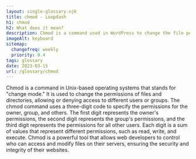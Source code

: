 ```yaml
--- 
layout: single-glossary.njk
title: chmod - Loopdash
h1: chmod
h2: What does it mean?
description: Chmod is a command used in WordPress to change the file permissions of a file or directory, allowing or restricting access to certain users or groups.
imageAlt: keyboard
sitemap:
  changefreq: weekly
  priority: 0.4
tags: glossary
date: 2023-03-15
url: /glossary/chmod
---
```


Chmod is a command in Unix-based operating systems that stands for "change mode." It is used to change the permissions of files and directories, allowing or denying access to different users or groups. The chmod command uses a three-digit code to specify the permissions for the owner, group, and others. The first digit represents the owner's permissions, the second digit represents the group's permissions, and the third digit represents the permissions for all other users. Each digit is a sum of values that represent different permissions, such as read, write, and execute. Chmod is a powerful tool that allows web developers to control who can access and modify files on their servers, ensuring the security and integrity of their websites.
